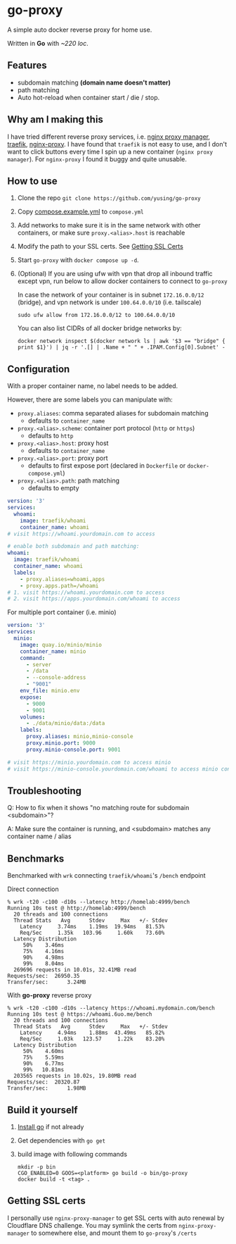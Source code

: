 # go-proxy

A simple auto docker reverse proxy for home use.

Written in **Go** with *~220 loc*.

## Features

- subdomain matching **(domain name doesn't matter)**
- path matching
- Auto hot-reload when container start / die / stop.

## Why am I making this

I have tried different reverse proxy services, i.e. [nginx proxy manager](https://nginxproxymanager.com/), [traefik](https://github.com/traefik/traefik), [nginx-proxy](https://github.com/nginx-proxy/nginx-proxy). I have found that `traefik` is not easy to use, and I don't want to click buttons every time I spin up a new container (`nginx proxy manager`). For `nginx-proxy` I found it buggy and quite unusable.

## How to use

1. Clone the repo `git clone https://github.com/yusing/go-proxy`

2. Copy [compose.example.yml](compose.example.yml) to `compose.yml`

3. Add networks to make sure it is in the same network with other containers, or make sure `proxy.<alias>.host` is reachable

4. Modify the path to your SSL certs. See [Getting SSL Certs](#getting-ssl-certs)

5. Start `go-proxy` with `docker compose up -d`.

6. (Optional) If you are using ufw with vpn that drop all inbound traffic except vpn, run below to allow docker containers to connect to `go-proxy`

    In case the network of your container is in subnet `172.16.0.0/12` (bridge),
    and vpn network is under `100.64.0.0/10` (i.e. tailscale)

    `sudo ufw allow from 172.16.0.0/12 to 100.64.0.0/10`

    You can also list CIDRs of all docker bridge networks by:

    `docker network inspect $(docker network ls | awk '$3 == "bridge" { print $1}') | jq -r '.[] | .Name + " " + .IPAM.Config[0].Subnet' -`

## Configuration

With a proper container name, no label needs to be added.

However, there are some labels you can manipulate with:

- `proxy.aliases`: comma separated aliases for subdomain matching
  - defaults to `container_name`
- `proxy.<alias>.scheme`: container port protocol (`http` or `https`)
  - defaults to `http`
- `proxy.<alias>.host`: proxy host
  - defaults to `container_name`
- `proxy.<alias>.port`: proxy port
  - defaults to first expose port (declared in `Dockerfile` or `docker-compose.yml`)
- `proxy.<alias>.path`: path matching
  - defaults to empty

```yaml
version: '3'
services:
  whoami:
    image: traefik/whoami
    container_name: whoami
# visit https://whoami.yourdomain.com to access

# enable both subdomain and path matching:
whoami:
  image: traefik/whoami
  container_name: whoami
  labels:
    - proxy.aliases=whoami,apps
    - proxy.apps.path=/whoami
# 1. visit https://whoami.yourdomain.com to access
# 2. visit https://apps.yourdomain.com/whoami to access
```

For multiple port container (i.e. minio)

```yaml
version: '3'
services:
  minio:
    image: quay.io/minio/minio
    container_name: minio
    command:
      - server
      - /data
      - --console-address
      - "9001"
    env_file: minio.env
    expose:
      - 9000
      - 9001
    volumes:
      - ./data/minio/data:/data
    labels:
      proxy.aliases: minio,minio-console
      proxy.minio.port: 9000
      proxy.minio-console.port: 9001

# visit https://minio.yourdomain.com to access minio
# visit https://minio-console.yourdomain.com/whoami to access minio console
```

## Troubleshooting

Q: How to fix when it shows "no matching route for subdomain \<subdomain>"?

A: Make sure the container is running, and \<subdomain> matches any container name / alias

## Benchmarks

Benchmarked with `wrk` connecting `traefik/whoami`'s `/bench` endpoint

Direct connection

```shell
% wrk -t20 -c100 -d10s --latency http://homelab:4999/bench
Running 10s test @ http://homelab:4999/bench
  20 threads and 100 connections
  Thread Stats   Avg      Stdev     Max   +/- Stdev
    Latency     3.74ms    1.19ms  19.94ms   81.53%
    Req/Sec     1.35k   103.96     1.60k    73.60%
  Latency Distribution
     50%    3.46ms
     75%    4.16ms
     90%    4.98ms
     99%    8.04ms
  269696 requests in 10.01s, 32.41MB read
Requests/sec:  26950.35
Transfer/sec:      3.24MB
```

With **go-proxy** reverse proxy

```shell
% wrk -t20 -c100 -d10s --latency https://whoami.mydomain.com/bench
Running 10s test @ https://whoami.6uo.me/bench
  20 threads and 100 connections
  Thread Stats   Avg      Stdev     Max   +/- Stdev
    Latency     4.94ms    1.88ms  43.49ms   85.82%
    Req/Sec     1.03k   123.57     1.22k    83.20%
  Latency Distribution
     50%    4.60ms
     75%    5.59ms
     90%    6.77ms
     99%   10.81ms
  203565 requests in 10.02s, 19.80MB read
Requests/sec:  20320.87
Transfer/sec:      1.98MB
```

## Build it yourself

1. [Install go](https://go.dev/doc/install) if not already

2. Get dependencies with `go get`

3. build image with following commands

    ```shell
    mkdir -p bin
    CGO_ENABLED=0 GOOS=<platform> go build -o bin/go-proxy
    docker build -t <tag> .
    ```

## Getting SSL certs

I personally use `nginx-proxy-manager` to get SSL certs with auto renewal by Cloudflare DNS challenge. You may symlink the certs from `nginx-proxy-manager` to somewhere else, and mount them to `go-proxy`'s `/certs`
